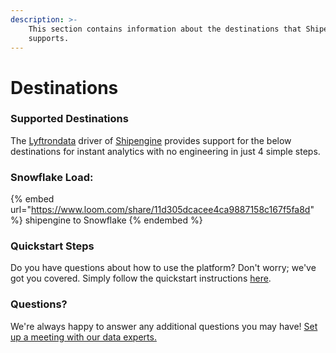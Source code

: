 ```yaml
---
description: >-
    This section contains information about the destinations that Shipengine
    supports.
---
```


# Destinations

### Supported Destinations

The [Lyftrondata](https://www.lyftrondata.com/) driver of [Shipengine](https://www.lyftrondata.com/integration/shipengine/) provides support for the below destinations for instant analytics with no engineering in just 4 simple steps.

### Snowflake Load:

{% embed url="https://www.loom.com/share/11d305dcacee4ca9887158c167f5fa8d" %}
shipengine to Snowflake
{% endembed %}

### Quickstart Steps

Do you have questions about how to use the platform? Don't worry; we've got you covered. Simply follow the quickstart instructions [here](../../../quickstart-steps.md).

### Questions? <a href="#questions" id="questions"></a>

We're always happy to answer any additional questions you may have! [Set up a meeting with our data experts.](https://www.lyftrondata.com/book-a-meeting/)
